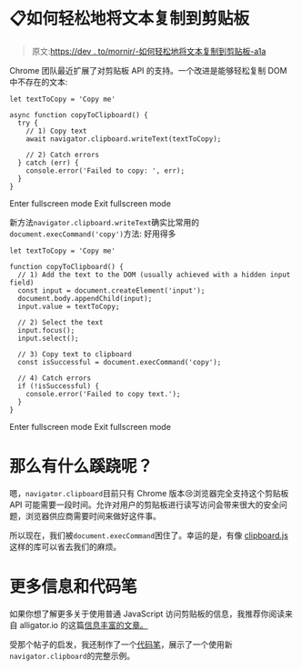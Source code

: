 # 📋如何轻松地将文本复制到剪贴板

> 原文:[https://dev . to/mornir/-如何轻松地将文本复制到剪贴板-a1a](https://dev.to/mornir/-how-to-easily-copy-text-to-clipboard-a1a)

Chrome 团队最近扩展了对剪贴板 API 的支持。一个改进是能够轻松复制 DOM 中不存在的文本:

```
let textToCopy = 'Copy me' 

async function copyToClipboard() {
  try {
    // 1) Copy text
    await navigator.clipboard.writeText(textToCopy);

    // 2) Catch errors
  } catch (err) {
    console.error('Failed to copy: ', err);
  }
} 
```

Enter fullscreen mode Exit fullscreen mode

新方法`navigator.clipboard.writeText`确实比常用的`document.execCommand('copy')`方法:
好用得多

```
let textToCopy = 'Copy me' 

function copyToClipboard() {
  // 1) Add the text to the DOM (usually achieved with a hidden input field)
  const input = document.createElement('input');
  document.body.appendChild(input);
  input.value = textToCopy;

  // 2) Select the text
  input.focus();
  input.select();

  // 3) Copy text to clipboard
  const isSuccessful = document.execCommand('copy');

  // 4) Catch errors
  if (!isSuccessful) {
    console.error('Failed to copy text.');
  }
} 
```

Enter fullscreen mode Exit fullscreen mode

# 那么有什么蹊跷呢？

嗯，`navigator.clipboard`目前只有 Chrome 版本😢浏览器完全支持这个剪贴板 API 可能需要一段时间。允许对用户的剪贴板进行读写访问会带来很大的安全问题，浏览器供应商需要时间来做好这件事。

所以现在，我们被`document.execCommand`困住了。幸运的是，有像 [clipboard.js](https://alligator.io/js/clipboardjs/) 这样的库可以省去我们的麻烦。

# 更多信息和代码笔

如果你想了解更多关于使用普通 JavaScript 访问剪贴板的信息，我推荐你阅读来自 alligator.io 的这篇[信息丰富的文章。](https://alligator.io/js/copying-to-clipboard/)

受那个帖子的启发，我还制作了一个[代码笔](https://codepen.io/mornir0/pen/LgLPjo)，展示了一个使用新`navigator.clipboard`的完整示例。